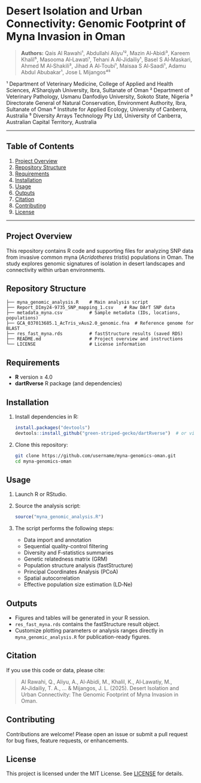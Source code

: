 # Desert Isolation and Urban Connectivity: Genomic Footprint of Myna Invasion in Oman

> **Authors:** Qais Al Rawahi¹, Abdullahi Aliyu¹², Mazin Al‑Abidi³, Kareem Khalil⁵, Masooma Al‑Lawati¹, Tehani A Al‑Jidailiy¹, Basel S Al‑Maskari, Ahmed M Al‑Shakili³, Jihad A Al‑Toubi¹, Maisaa S Al‑Saadi¹, Adamu Abdul Abubakar¹, Jose L Mijangos⁴⁵

¹ Department of Veterinary Medicine, College of Applied and Health Sciences, A’Sharqiyah University, Ibra, Sultanate of Oman
² Department of Veterinary Pathology, Usmanu Danfodiyo University, Sokoto State, Nigeria
³ Directorate General of Natural Conservation, Environment Authority, Ibra, Sultanate of Oman
⁴ Institute for Applied Ecology, University of Canberra, Australia
⁵ Diversity Arrays Technology Pty Ltd, University of Canberra, Australian Capital Territory, Australia

---

## Table of Contents

1. [Project Overview](#project-overview)
2. [Repository Structure](#repository-structure)
3. [Requirements](#requirements)
4. [Installation](#installation)
5. [Usage](#usage)
6. [Outputs](#outputs)
7. [Citation](#citation)
8. [Contributing](#contributing)
9. [License](#license)

---

## Project Overview

This repository contains R code and supporting files for analyzing SNP data from invasive common myna (*Acridotheres tristis*) populations in Oman. The study explores genomic signatures of isolation in desert landscapes and connectivity within urban environments.

## Repository Structure

```
├── myna_genomic_analysis.R    # Main analysis script
├── Report_DImy24-9735_SNP_mapping_1.csv    # Raw DArT SNP data
├── metadata_myna.csv          # Sample metadata (IDs, locations, populations)
├── GCA_037013685.1_AcTris_vAus2.0_genomic.fna  # Reference genome for BLAST
├── res_fast_myna.rds          # fastStructure results (saved RDS)
├── README.md                  # Project overview and instructions
└── LICENSE                    # License information
```

## Requirements

* **R** version ≥ 4.0
* **dartRverse** R package (and dependencies)

## Installation

1. Install dependencies in R:

   ```r
   install.packages("devtools")
   devtools::install_github("green-striped-gecko/dartRverse")  # or via CRAN
   ```
2. Clone this repository:

   ```bash
   git clone https://github.com/username/myna-genomics-oman.git
   cd myna-genomics-oman
   ```

## Usage

1. Launch R or RStudio.
2. Source the analysis script:

   ```r
   source("myna_genomic_analysis.R")
   ```
3. The script performs the following steps:

   * Data import and annotation
   * Sequential quality-control filtering
   * Diversity and F‑statistics summaries
   * Genetic relatedness matrix (GRM)
   * Population structure analysis (fastStructure)
   * Principal Coordinates Analysis (PCoA)
   * Spatial autocorrelation
   * Effective population size estimation (LD‑Ne)

## Outputs

* Figures and tables will be generated in your R session.
* `res_fast_myna.rds` contains the fastStructure result object.
* Customize plotting parameters or analysis ranges directly in `myna_genomic_analysis.R` for publication-ready figures.

## Citation

If you use this code or data, please cite:

> Al Rawahi, Q., Aliyu, A., Al‑Abidi, M., Khalil, K., Al‑Lawatiy, M., Al‑Jidailiy, T. A., ... & Mijangos, J. L. (2025). Desert Isolation and Urban Connectivity: The Genomic Footprint of Myna Invasion in Oman.

## Contributing

Contributions are welcome! Please open an issue or submit a pull request for bug fixes, feature requests, or enhancements.

## License

This project is licensed under the MIT License. See [LICENSE](LICENSE) for details.
